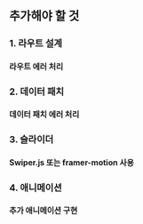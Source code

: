 ## 추가해야 할 것

### 1. 라우트 설계

#### 라우트 에러 처리

### 2. 데이터 패치

#### 데이터 패치 에러 처리

### 3. 슬라이더

#### Swiper.js 또는 framer-motion 사용

### 4. 애니메이션

#### 추가 애니메이션 구현
